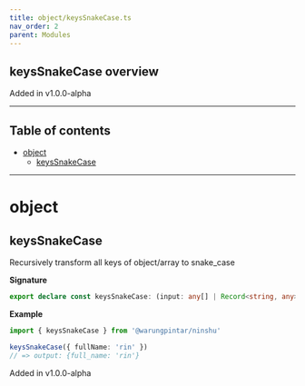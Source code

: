 ```yaml
---
title: object/keysSnakeCase.ts
nav_order: 2
parent: Modules
---
```


## keysSnakeCase overview

Added in v1.0.0-alpha

---

<h2 class="text-delta">Table of contents</h2>

- [object](#object)
  - [keysSnakeCase](#keyssnakecase)

---

# object

## keysSnakeCase

Recursively transform all keys of object/array to snake_case

**Signature**

```ts
export declare const keysSnakeCase: (input: any[] | Record<string, any>) => any[] | Record<string, any>
```

**Example**

```ts
import { keysSnakeCase } from '@warungpintar/ninshu'

keysSnakeCase({ fullName: 'rin' })
// => output: {full_name: 'rin'}
```

Added in v1.0.0-alpha
